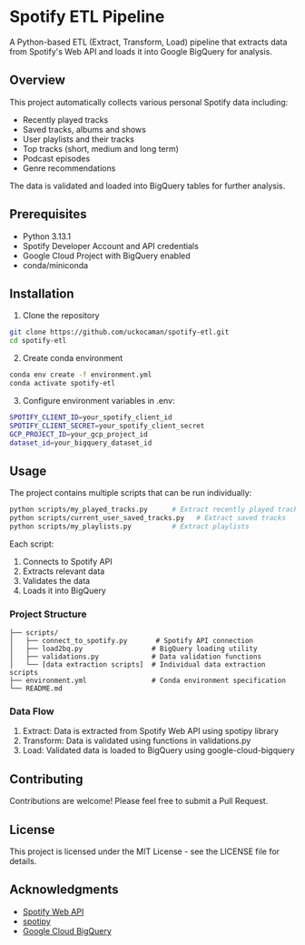 # Spotify ETL Pipeline

A Python-based ETL (Extract, Transform, Load) pipeline that extracts data from Spotify's Web API and loads it into Google BigQuery for analysis.

## Overview

This project automatically collects various personal Spotify data including:
- Recently played tracks
- Saved tracks, albums and shows 
- User playlists and their tracks
- Top tracks (short, medium and long term)
- Podcast episodes
- Genre recommendations

The data is validated and loaded into BigQuery tables for further analysis.

## Prerequisites

- Python 3.13.1
- Spotify Developer Account and API credentials
- Google Cloud Project with BigQuery enabled
- conda/miniconda

## Installation

1. Clone the repository
```sh
git clone https://github.com/uckocaman/spotify-etl.git
cd spotify-etl
```

2. Create conda environment
```sh
conda env create -f environment.yml
conda activate spotify-etl
```

3. Configure environment variables in .env:

```sh
SPOTIFY_CLIENT_ID=your_spotify_client_id
SPOTIFY_CLIENT_SECRET=your_spotify_client_secret
GCP_PROJECT_ID=your_gcp_project_id
dataset_id=your_bigquery_dataset_id
```

## Usage
The project contains multiple scripts that can be run individually:
```sh
python scripts/my_played_tracks.py      # Extract recently played tracks
python scripts/current_user_saved_tracks.py   # Extract saved tracks
python scripts/my_playlists.py          # Extract playlists
```

Each script:

1. Connects to Spotify API
2. Extracts relevant data
3. Validates the data
4. Loads it into BigQuery

### Project Structure
```
├── scripts/
│   ├── connect_to_spotify.py       # Spotify API connection
│   ├── load2bq.py                 # BigQuery loading utility
│   ├── validations.py             # Data validation functions
│   └── [data extraction scripts]  # Individual data extraction scripts
├── environment.yml                # Conda environment specification
└── README.md
```

### Data Flow


1. Extract: Data is extracted from Spotify Web API using spotipy library
2. Transform: Data is validated using functions in validations.py
3. Load: Validated data is loaded to BigQuery using google-cloud-bigquery

## Contributing
Contributions are welcome! Please feel free to submit a Pull Request.

## License
This project is licensed under the MIT License - see the LICENSE file for details.

## Acknowledgments

* [Spotify Web API](https://developer.spotify.com/documentation/web-api)
* [spotipy](https://spotipy.readthedocs.io/en/2.25.1/)
* [Google Cloud BigQuery](https://cloud.google.com/bigquery)
